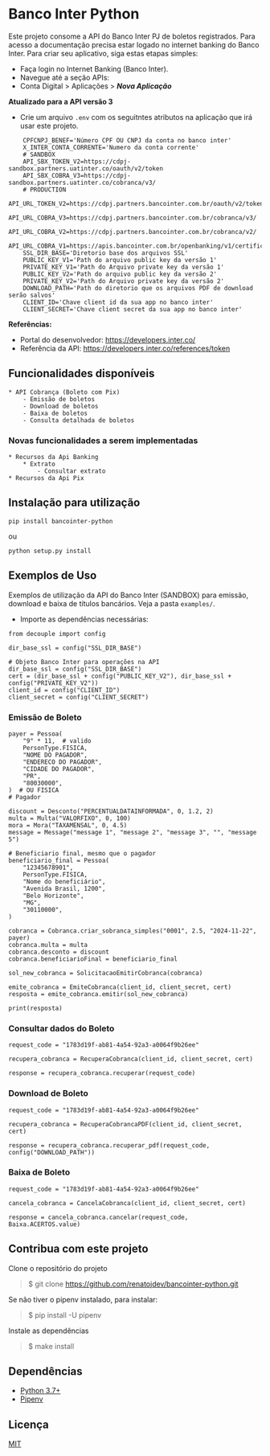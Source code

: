 #  Banco Inter Python
Este projeto consome a API do Banco Inter PJ de boletos registrados. Para acesso a documentação precisa estar logado no internet banking do Banco Inter. Para criar seu aplicativo, siga estas etapas simples:

* Faça login no Internet Banking (Banco Inter).
* Navegue até a seção APIs:
* Conta Digital > Aplicações > <em>**Nova Aplicação**</em>

**Atualizado para a API versão 3**

* Crie um arquivo `.env` com os seguitntes atributos na aplicação que irá usar este projeto.

```
    CPFCNPJ_BENEF='Número CPF OU CNPJ da conta no banco inter'
    X_INTER_CONTA_CORRENTE='Numero da conta corrente'
    # SANDBOX
    API_SBX_TOKEN_V2=https://cdpj-sandbox.partners.uatinter.co/oauth/v2/token
    API_SBX_COBRA_V3=https://cdpj-sandbox.partners.uatinter.co/cobranca/v3/
    # PRODUCTION
    API_URL_TOKEN_V2=https://cdpj.partners.bancointer.com.br/oauth/v2/token
    API_URL_COBRA_V3=https://cdpj.partners.bancointer.com.br/cobranca/v3/
    API_URL_COBRA_V2=https://cdpj.partners.bancointer.com.br/cobranca/v2/
    API_URL_COBRA_V1=https://apis.bancointer.com.br/openbanking/v1/certificado/
    SSL_DIR_BASE='Diretorio base dos arquivos SSL'
    PUBLIC_KEY_V1='Path do arquivo public key da versão 1'
    PRIVATE_KEY_V1='Path do Arquivo private key da versão 1'
    PUBLIC_KEY_V2='Path do arquivo public key da versão 2'
    PRIVATE_KEY_V2='Path do Arquivo private key da versão 2'
    DOWNLOAD_PATH='Path do diretorio que os arquivos PDF de download serão salvos'
    CLIENT_ID='Chave client id da sua app no banco inter'
    CLIENT_SECRET='Chave client secret da sua app no banco inter'
```

**Referências:**

* Portal do desenvolvedor: https://developers.inter.co/
* Referência da API: https://developers.inter.co/references/token

##  Funcionalidades disponíveis
    * API Cobrança (Boleto com Pix)
        - Emissão de boletos
        - Download de boletos
        - Baixa de boletos
        - Consulta detalhada de boletos

###  Novas funcionalidades a serem implementadas
    * Recursos da Api Banking
        * Extrato
            - Consultar extrato
    * Recursos da Api Pix

##  Instalação para utilização

```pip install bancointer-python```

ou

```python setup.py install```

##  Exemplos de Uso
Exemplos de utilização da API do Banco Inter (SANDBOX) para emissão, download e baixa de títulos bancários. Veja a pasta `examples/`.

- Importe as dependências necessárias:

```
from decouple import config

dir_base_ssl = config("SSL_DIR_BASE")

# Objeto Banco Inter para operações na API
dir_base_ssl = config("SSL_DIR_BASE")
cert = (dir_base_ssl + config("PUBLIC_KEY_V2"), dir_base_ssl + config("PRIVATE_KEY_V2"))
client_id = config("CLIENT_ID")
client_secret = config("CLIENT_SECRET")
```

###  Emissão de Boleto
```
payer = Pessoa(
    "9" * 11,  # valido
    PersonType.FISICA,
    "NOME DO PAGADOR",
    "ENDERECO DO PAGADOR",
    "CIDADE DO PAGADOR",
    "PR",
    "80030000",
)  # OU FISICA
# Pagador

discount = Desconto("PERCENTUALDATAINFORMADA", 0, 1.2, 2)
multa = Multa("VALORFIXO", 0, 100)
mora = Mora("TAXAMENSAL", 0, 4.5)
message = Message("message 1", "message 2", "message 3", "", "message 5")

# Beneficiario final, mesmo que o pagador
beneficiario_final = Pessoa(
    "12345678901",
    PersonType.FISICA,
    "Nome do beneficiário",
    "Avenida Brasil, 1200",
    "Belo Horizonte",
    "MG",
    "30110000",
)

cobranca = Cobranca.criar_sobranca_simples("0001", 2.5, "2024-11-22", payer)
cobranca.multa = multa
cobranca.desconto = discount
cobranca.beneficiarioFinal = beneficiario_final

sol_new_cobranca = SolicitacaoEmitirCobranca(cobranca)

emite_cobranca = EmiteCobranca(client_id, client_secret, cert)
resposta = emite_cobranca.emitir(sol_new_cobranca)

print(resposta)
```
### Consultar dados do Boleto
```
request_code = "1783d19f-ab81-4a54-92a3-a0064f9b26ee"

recupera_cobranca = RecuperaCobranca(client_id, client_secret, cert)

response = recupera_cobranca.recuperar(request_code)
```
### Download de Boleto
```
request_code = "1783d19f-ab81-4a54-92a3-a0064f9b26ee"

recupera_cobranca = RecuperaCobrancaPDF(client_id, client_secret, cert)

response = recupera_cobranca.recuperar_pdf(request_code, config("DOWNLOAD_PATH"))
```
### Baixa de Boleto
```
request_code = "1783d19f-ab81-4a54-92a3-a0064f9b26ee"

cancela_cobranca = CancelaCobranca(client_id, client_secret, cert)

response = cancela_cobranca.cancelar(request_code, Baixa.ACERTOS.value)
```
## Contribua com este projeto

Clone o repositório do projeto

> $ git clone https://github.com/renatojdev/bancointer-python.git

Se não tiver o pipenv instalado, para instalar:
> $ pip install -U pipenv

Instale as dependências
> $ make install


## Dependências

- [Python 3.7+](https://www.python.org/downloads/release/python-374/)
- [Pipenv](https://github.com/kennethreitz/pipenv)

## Licença

[MIT](http://en.wikipedia.org/wiki/MIT_License)